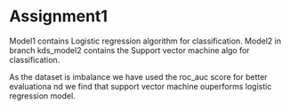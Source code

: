 # Assignment1


Model1 contains Logistic regression algorithm for classification.
Model2 in branch kds_model2 contains the Support vector machine algo for classification.

As the dataset is imbalance we have used the roc_auc score for better evaluationa nd we find that support vector machine ouperforms logistic regression model.
